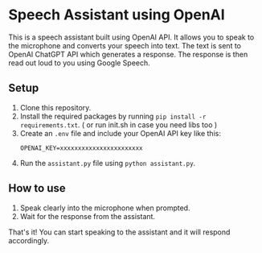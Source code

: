 # Speech Assistant using OpenAI

This is a speech assistant built using OpenAI API. It allows you to speak to the microphone and converts your speech into text. The text is sent to OpenAI ChatGPT API which generates a response. The response is then read out loud to you using Google Speech.

## Setup

1. Clone this repository.
2. Install the required packages by running `pip install -r requirements.txt`. ( or run init.sh in case you need libs too )
3. Create an `.env` file and include your OpenAI API key like this:
    ```
    OPENAI_KEY=xxxxxxxxxxxxxxxxxxxxxxx
    ```
4. Run the `assistant.py` file using `python assistant.py`.

## How to use

1. Speak clearly into the microphone when prompted.
2. Wait for the response from the assistant.

That's it! You can start speaking to the assistant and it will respond accordingly.

